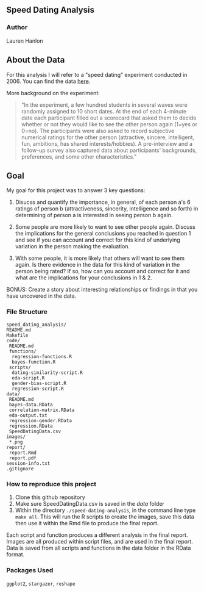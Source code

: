 ## Speed Dating Analysis 

### Author

Lauren Hanlon

## About the Data

For this analysis I will refer to a "speed dating" experiment conducted in 2006. You can find the data [here](https://cl.ly/2Y3I1d3b0p2N/Archive%202014-08-05%20at%201.27.45%20AM.zip).

More background on the experiment:

> "In the experiment, a few hundred students in several waves were randomly assigned to 10 short dates. At the end of each 4-minute date each participant filled out a scorecard that asked them to decide whether or not they would like to see the other person again (1=yes or 0=no). The participants were also asked to record subjective numerical ratings for the other person (attractive, sincere, intelligent, fun, ambitions, has shared interests/hobbies). A pre-interview and a follow-up survey also captured data about participants' backgrounds, preferences, and some other characteristics."

## Goal

My goal for this project was to answer 3 key questions:

1. Disucss and quantify the importance, in general, of each person a's 6 ratings of person b (attractiveness, sincerity, intelligence and so forth) in determining of person a is interested in seeing person b again.

2. Some people are more likely to want to see other people again. Discuss the implications for the general conclusions you reached in question 1 and see if you can account and correct for this kind of underlying variation in the person making the evaluation.

3. With some people, it is more likely that others will want to see them again. Is there evidence in the data for this kind of variation in the person being rated? If so, how can you account and correct for it and what are the implications for your conclusions in 1 & 2.

BONUS: Create a story about interesting relationships or findings in that you have uncovered in the data. 

### File Structure

<pre><code>speed_dating_analysis/
README.md
Makefile
code/
 README.md
 functions/
  regression-functions.R
  bayes-function.R
 scripts/
  dating-similarity-script.R
  eda-script.R
  gender-bias-script.R
  regression-script.R
data/
 README.md
 bayes-data.RData
 correlation-matrix.RData
 eda-output.txt
 regression-gender.RData
 regression.RData
 SpeedDatingData.csv
images/
 *.png
report/
 report.Rmd
 report.pdf
session-info.txt
.gitignore
</code></pre>

### How to reproduce this project

1. Clone this github repository
2. Make sure SpeedDatingData.csv is saved in the _data_ folder
3. Within the directory `./speed-dating-analysis`, in the command line type `make all`. This will run the R scripts to create the images, save this data then use it within the Rmd file to produce the final report.

Each script and function produces a different analysis in the final report. Images are all produced within script files, and are used in the final report. Data is saved from all scripts and functions in the data folder in the RData format.

### Packages Used

`ggplot2`, `stargazer`, `reshape`
